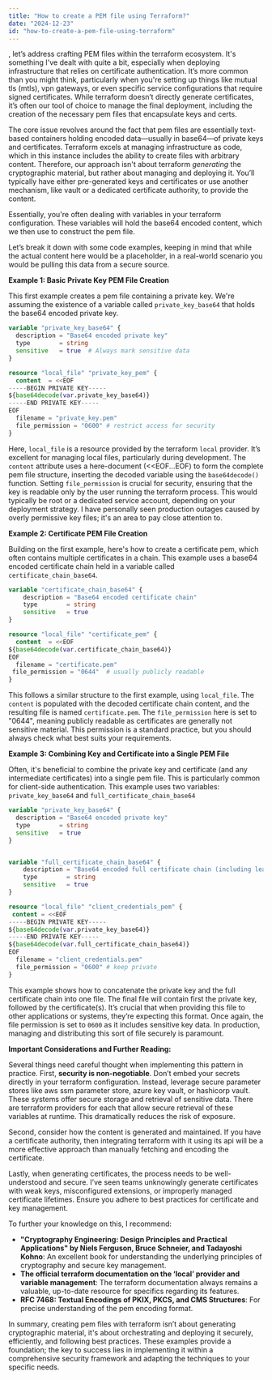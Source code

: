 ```yaml
---
title: "How to create a PEM file using Terraform?"
date: "2024-12-23"
id: "how-to-create-a-pem-file-using-terraform"
---
```


, let’s address crafting PEM files within the terraform ecosystem. It's something I've dealt with quite a bit, especially when deploying infrastructure that relies on certificate authentication. It’s more common than you might think, particularly when you're setting up things like mutual tls (mtls), vpn gateways, or even specific service configurations that require signed certificates. While terraform doesn’t directly generate certificates, it’s often our tool of choice to manage the final deployment, including the creation of the necessary pem files that encapsulate keys and certs.

The core issue revolves around the fact that pem files are essentially text-based containers holding encoded data—usually in base64—of private keys and certificates. Terraform excels at managing infrastructure as code, which in this instance includes the ability to create files with arbitrary content. Therefore, our approach isn't about terraform *generating* the cryptographic material, but rather about managing and deploying it. You’ll typically have either pre-generated keys and certificates or use another mechanism, like vault or a dedicated certificate authority, to provide the content.

Essentially, you're often dealing with variables in your terraform configuration. These variables will hold the base64 encoded content, which we then use to construct the pem file.

Let’s break it down with some code examples, keeping in mind that while the actual content here would be a placeholder, in a real-world scenario you would be pulling this data from a secure source.

**Example 1: Basic Private Key PEM File Creation**

This first example creates a pem file containing a private key. We're assuming the existence of a variable called `private_key_base64` that holds the base64 encoded private key.

```terraform
variable "private_key_base64" {
  description = "Base64 encoded private key"
  type        = string
  sensitive   = true  # Always mark sensitive data
}

resource "local_file" "private_key_pem" {
  content  = <<EOF
-----BEGIN PRIVATE KEY-----
${base64decode(var.private_key_base64)}
-----END PRIVATE KEY-----
EOF
  filename = "private_key.pem"
  file_permission = "0600" # restrict access for security
}
```

Here, `local_file` is a resource provided by the terraform `local` provider. It’s excellent for managing local files, particularly during development.  The `content` attribute uses a here-document (<<EOF...EOF) to form the complete pem file structure, inserting the decoded variable using the `base64decode()` function. Setting `file_permission` is crucial for security, ensuring that the key is readable only by the user running the terraform process. This would typically be root or a dedicated service account, depending on your deployment strategy. I have personally seen production outages caused by overly permissive key files; it's an area to pay close attention to.

**Example 2: Certificate PEM File Creation**

Building on the first example, here's how to create a certificate pem, which often contains multiple certificates in a chain. This example uses a base64 encoded certificate chain held in a variable called `certificate_chain_base64`.

```terraform
variable "certificate_chain_base64" {
    description = "Base64 encoded certificate chain"
    type        = string
    sensitive   = true
}

resource "local_file" "certificate_pem" {
  content  = <<EOF
${base64decode(var.certificate_chain_base64)}
EOF
  filename = "certificate.pem"
 file_permission = "0644"  # usually publicly readable
}
```

This follows a similar structure to the first example, using `local_file`. The `content` is populated with the decoded certificate chain content, and the resulting file is named `certificate.pem`. The `file_permission` here is set to "0644", meaning publicly readable as certificates are generally not sensitive material. This permission is a standard practice, but you should always check what best suits your requirements.

**Example 3: Combining Key and Certificate into a Single PEM File**

Often, it's beneficial to combine the private key and certificate (and any intermediate certificates) into a single pem file. This is particularly common for client-side authentication. This example uses two variables: `private_key_base64` and `full_certificate_chain_base64`

```terraform
variable "private_key_base64" {
  description = "Base64 encoded private key"
  type        = string
  sensitive   = true
}


variable "full_certificate_chain_base64" {
    description = "Base64 encoded full certificate chain (including leaf and intermediate)"
    type        = string
    sensitive   = true
}

resource "local_file" "client_credentials_pem" {
 content = <<EOF
-----BEGIN PRIVATE KEY-----
${base64decode(var.private_key_base64)}
-----END PRIVATE KEY-----
${base64decode(var.full_certificate_chain_base64)}
EOF
  filename = "client_credentials.pem"
  file_permission = "0600" # keep private
}
```

This example shows how to concatenate the private key and the full certificate chain into one file. The final file will contain first the private key, followed by the certificate(s). It’s crucial that when providing this file to other applications or systems, they’re expecting this format. Once again, the file permission is set to `0600` as it includes sensitive key data. In production, managing and distributing this sort of file securely is paramount.

**Important Considerations and Further Reading:**

Several things need careful thought when implementing this pattern in practice. First, **security is non-negotiable**. Don’t embed your secrets directly in your terraform configuration. Instead, leverage secure parameter stores like aws ssm parameter store, azure key vault, or hashicorp vault. These systems offer secure storage and retrieval of sensitive data. There are terraform providers for each that allow secure retrieval of these variables at runtime. This dramatically reduces the risk of exposure.

Second, consider how the content is generated and maintained. If you have a certificate authority, then integrating terraform with it using its api will be a more effective approach than manually fetching and encoding the certificate.

Lastly, when generating certificates, the process needs to be well-understood and secure. I’ve seen teams unknowingly generate certificates with weak keys, misconfigured extensions, or improperly managed certificate lifetimes. Ensure you adhere to best practices for certificate and key management.

To further your knowledge on this, I recommend:
*   **"Cryptography Engineering: Design Principles and Practical Applications" by Niels Ferguson, Bruce Schneier, and Tadayoshi Kohno**: An excellent book for understanding the underlying principles of cryptography and secure key management.
*   **The official terraform documentation on the ‘local’ provider and variable management**: The terraform documentation always remains a valuable, up-to-date resource for specifics regarding its features.
*   **RFC 7468: Textual Encodings of PKIX, PKCS, and CMS Structures**:  For precise understanding of the pem encoding format.

In summary, creating pem files with terraform isn’t about generating cryptographic material, it's about orchestrating and deploying it securely, efficiently, and following best practices. These examples provide a foundation; the key to success lies in implementing it within a comprehensive security framework and adapting the techniques to your specific needs.

